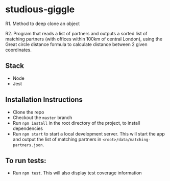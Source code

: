 # studious-giggle

R1. Method to deep clone an object

R2. Program that reads a list of partners and outputs a sorted list of matching partners (with offices within 100km of central London), using the Great circle distance formula to calculate distance between 2 given coordinates.

## Stack

* Node
* Jest

## Installation Instructions

* Clone the repo
* Checkout the `master` branch
* Run `npm install` in the root directory of the project, to install dependencies
* Run `npm start` to start a local development server. This will start the app and output the list of matching partners in `<root>/data/matching-partners.json`.

## To run tests:

* Run `npm test`. This will also display test coverage information
